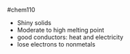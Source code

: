 #chem110 
- Shiny solids
- Moderate to high melting point
- good conductors: heat and electricity
- lose electrons to nonmetals

